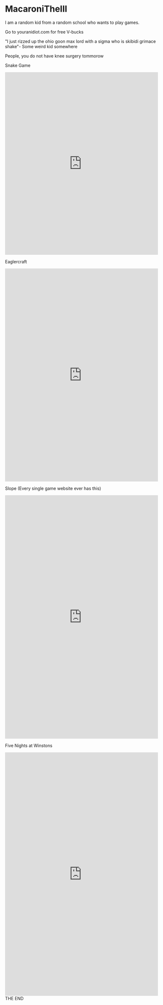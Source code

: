 # MacaroniTheIII
I am a random kid from a random school who wants to play games.


Go to youranidiot.com for free V-bucks


"I just rizzed up the ohio goon max lord with a sigma who is skibidi grimace shake"- Some weird kid somewhere


People, you do not have knee surgery tommorow


Snake Game
<iframe src="https://snakegame.org/" width="100%" height="600" frameborder="0" scrolling="no"></iframe>


Eaglercraft
<iframe src="https://eaglercraft.com/mc/1.8.8/" width="100%" height="700" frameborder="0" scrolling="no"></iframe>


Slope (Every single game website ever has this)
<iframe src="https://slopegameio.github.io/" width="100%" height="800" frameborder="0" scrolling="no"></iframe>


Five Nights at Winstons
<iframe src="https://g.deev.is/fnaw/" width="100%" height="800" frameborder="0" scrolling="no"></iframe>
THE END
